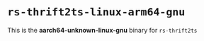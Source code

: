 # `rs-thrift2ts-linux-arm64-gnu`

This is the **aarch64-unknown-linux-gnu** binary for `rs-thrift2ts`
